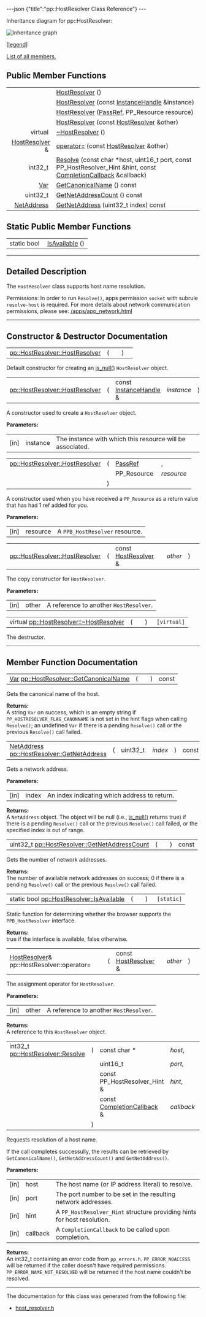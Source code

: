 ---json {"title":"pp::HostResolver Class Reference"} ---

Inheritance diagram for pp::HostResolver:

![Inheritance graph](/docs/native-client/pepper_beta/cpp/classpp_1_1_host_resolver__inherit__graph.png)

<span class="legend">\[[legend](/docs/native-client/pepper_beta/cpp/graph_legend/)\]</span>

[List of all members.](/docs/native-client/pepper_beta/cpp/classpp_1_1_host_resolver-members/)

## Public Member Functions

<table><tbody><tr class="odd"><td style="text-align: right;"> </td><td><a href="/docs/native-client/pepper_beta/cpp/classpp_1_1_host_resolver#a98885c5eb6ba873ee54cbb657f9e43f5" class="el">HostResolver</a> ()</td></tr><tr class="even"><td style="text-align: right;"> </td><td><a href="/docs/native-client/pepper_beta/cpp/classpp_1_1_host_resolver#aea32a40269f4ad3dc9d9cbadc89bea4f" class="el">HostResolver</a> (const <a href="/docs/native-client/pepper_beta/cpp/classpp_1_1_instance_handle/" class="el">InstanceHandle</a> &amp;instance)</td></tr><tr class="odd"><td style="text-align: right;"> </td><td><a href="/docs/native-client/pepper_beta/cpp/classpp_1_1_host_resolver#adc4f2b44c8281920fbce2c4b93eddce2" class="el">HostResolver</a> (<a href="/docs/native-client/pepper_beta/cpp/namespacepp#a339083c1beec620267bf8b3c55decaa5" class="el">PassRef</a>, PP_Resource resource)</td></tr><tr class="even"><td style="text-align: right;"> </td><td><a href="/docs/native-client/pepper_beta/cpp/classpp_1_1_host_resolver#a74ea3a85ad41ded8128b188c821cdb28" class="el">HostResolver</a> (const <a href="/docs/native-client/pepper_beta/cpp/classpp_1_1_host_resolver/" class="el">HostResolver</a> &amp;other)</td></tr><tr class="odd"><td style="text-align: right;">virtual </td><td><a href="/docs/native-client/pepper_beta/cpp/classpp_1_1_host_resolver#ad4d39f4e863917bc881fc98c236c9f84" class="el">~HostResolver</a> ()</td></tr><tr class="even"><td style="text-align: right;"><a href="/docs/native-client/pepper_beta/cpp/classpp_1_1_host_resolver/" class="el">HostResolver</a> &amp; </td><td><a href="/docs/native-client/pepper_beta/cpp/classpp_1_1_host_resolver#ab773cb42d3130d6973a8743bc7aba7bd" class="el">operator=</a> (const <a href="/docs/native-client/pepper_beta/cpp/classpp_1_1_host_resolver/" class="el">HostResolver</a> &amp;other)</td></tr><tr class="odd"><td style="text-align: right;">int32_t </td><td><a href="/docs/native-client/pepper_beta/cpp/classpp_1_1_host_resolver#a894d4ae712b4b30e639f6d838c2f9d98" class="el">Resolve</a> (const char *host, uint16_t port, const PP_HostResolver_Hint &amp;hint, const <a href="/docs/native-client/pepper_beta/cpp/classpp_1_1_completion_callback/" class="el">CompletionCallback</a> &amp;callback)</td></tr><tr class="even"><td style="text-align: right;"><a href="/docs/native-client/pepper_beta/cpp/classpp_1_1_var/" class="el">Var</a> </td><td><a href="/docs/native-client/pepper_beta/cpp/classpp_1_1_host_resolver#aaa2e0834d48b8356f8f3185bc615611d" class="el">GetCanonicalName</a> () const</td></tr><tr class="odd"><td style="text-align: right;">uint32_t </td><td><a href="/docs/native-client/pepper_beta/cpp/classpp_1_1_host_resolver#ace959e4cb6fd0a51669f6eff64e08ae3" class="el">GetNetAddressCount</a> () const</td></tr><tr class="even"><td style="text-align: right;"><a href="/docs/native-client/pepper_beta/cpp/classpp_1_1_net_address/" class="el">NetAddress</a> </td><td><a href="/docs/native-client/pepper_beta/cpp/classpp_1_1_host_resolver#a3680cf97d53a80a536c5dc6441a4c6e7" class="el">GetNetAddress</a> (uint32_t index) const</td></tr></tbody></table>

## Static Public Member Functions

<table><tbody><tr class="odd"><td style="text-align: right;">static bool </td><td><a href="/docs/native-client/pepper_beta/cpp/classpp_1_1_host_resolver#ad56c139fa37d665cbb7e33f4d592b421" class="el">IsAvailable</a> ()</td></tr></tbody></table>

---

<span id="details" class="anchor" style="margin: 0;"></span>

## Detailed Description

The `HostResolver` class supports host name resolution.

Permissions: In order to run `Resolve()`, apps permission `socket` with subrule `resolve-host` is required. For more details about network communication permissions, please see: [/apps/app_network.html](/apps/app_network.html)

---

## Constructor & Destructor Documentation

<span id="a98885c5eb6ba873ee54cbb657f9e43f5" class="anchor" style="margin: 0;"></span>

<table><tbody><tr class="odd"><td><a href="/docs/native-client/pepper_beta/cpp/classpp_1_1_host_resolver#a98885c5eb6ba873ee54cbb657f9e43f5" class="el">pp::HostResolver::HostResolver</a></td><td>(</td><td></td><td>)</td><td></td></tr></tbody></table>

Default constructor for creating an <a href="/docs/native-client/pepper_beta/cpp/classpp_1_1_resource#a859068e34cdc2dc0b78754c255323aa9" class="el" title="This functions determines if this resource is invalid or uninitialized.">is_null()</a> `HostResolver` object.

<span id="aea32a40269f4ad3dc9d9cbadc89bea4f" class="anchor" style="margin: 0;"></span>

<table><tbody><tr class="odd"><td><a href="/docs/native-client/pepper_beta/cpp/classpp_1_1_host_resolver#a98885c5eb6ba873ee54cbb657f9e43f5" class="el">pp::HostResolver::HostResolver</a></td><td>(</td><td>const <a href="/docs/native-client/pepper_beta/cpp/classpp_1_1_instance_handle/" class="el">InstanceHandle</a> &amp; </td><td><em>instance</em></td><td>)</td><td><code> [explicit]</code></td></tr></tbody></table>

A constructor used to create a `HostResolver` object.

**Parameters:**

<table><tbody><tr class="odd"><td>[in]</td><td>instance</td><td>The instance with which this resource will be associated.</td></tr></tbody></table>

<span id="adc4f2b44c8281920fbce2c4b93eddce2" class="anchor" style="margin: 0;"></span>

<table><tbody><tr class="odd"><td><a href="/docs/native-client/pepper_beta/cpp/classpp_1_1_host_resolver#a98885c5eb6ba873ee54cbb657f9e43f5" class="el">pp::HostResolver::HostResolver</a></td><td>(</td><td><a href="/docs/native-client/pepper_beta/cpp/namespacepp#a339083c1beec620267bf8b3c55decaa5" class="el">PassRef</a> </td><td>,</td></tr><tr class="even"><td></td><td></td><td>PP_Resource </td><td><em>resource</em> </td></tr><tr class="odd"><td></td><td>)</td><td></td><td></td></tr></tbody></table>

A constructor used when you have received a `PP_Resource` as a return value that has had 1 ref added for you.

**Parameters:**

<table><tbody><tr class="odd"><td>[in]</td><td>resource</td><td>A <code>PPB_HostResolver</code> resource.</td></tr></tbody></table>

<span id="a74ea3a85ad41ded8128b188c821cdb28" class="anchor" style="margin: 0;"></span>

<table><tbody><tr class="odd"><td><a href="/docs/native-client/pepper_beta/cpp/classpp_1_1_host_resolver#a98885c5eb6ba873ee54cbb657f9e43f5" class="el">pp::HostResolver::HostResolver</a></td><td>(</td><td>const <a href="/docs/native-client/pepper_beta/cpp/classpp_1_1_host_resolver/" class="el">HostResolver</a> &amp; </td><td><em>other</em></td><td>)</td><td></td></tr></tbody></table>

The copy constructor for `HostResolver`.

**Parameters:**

<table><tbody><tr class="odd"><td>[in]</td><td>other</td><td>A reference to another <code>HostResolver</code>.</td></tr></tbody></table>

<span id="ad4d39f4e863917bc881fc98c236c9f84" class="anchor" style="margin: 0;"></span>

<table><tbody><tr class="odd"><td>virtual <a href="/docs/native-client/pepper_beta/cpp/classpp_1_1_host_resolver#ad4d39f4e863917bc881fc98c236c9f84" class="el">pp::HostResolver::~HostResolver</a></td><td>(</td><td></td><td>)</td><td><code> [virtual]</code></td></tr></tbody></table>

The destructor.

---

## Member Function Documentation

<span id="aaa2e0834d48b8356f8f3185bc615611d" class="anchor" style="margin: 0;"></span>

<table><tbody><tr class="odd"><td><a href="/docs/native-client/pepper_beta/cpp/classpp_1_1_var/" class="el">Var</a> <a href="/docs/native-client/pepper_beta/cpp/classpp_1_1_host_resolver#aaa2e0834d48b8356f8f3185bc615611d" class="el">pp::HostResolver::GetCanonicalName</a></td><td>(</td><td></td><td>)</td><td>const</td></tr></tbody></table>

Gets the canonical name of the host.

**Returns:**  
A string `Var` on success, which is an empty string if `PP_HOSTRESOLVER_FLAG_CANONNAME` is not set in the hint flags when calling `Resolve()`; an undefined `Var` if there is a pending `Resolve()` call or the previous `Resolve()` call failed.

<span id="a3680cf97d53a80a536c5dc6441a4c6e7" class="anchor" style="margin: 0;"></span>

<table><tbody><tr class="odd"><td><a href="/docs/native-client/pepper_beta/cpp/classpp_1_1_net_address/" class="el">NetAddress</a> <a href="/docs/native-client/pepper_beta/cpp/classpp_1_1_host_resolver#a3680cf97d53a80a536c5dc6441a4c6e7" class="el">pp::HostResolver::GetNetAddress</a></td><td>(</td><td>uint32_t </td><td><em>index</em></td><td>)</td><td>const</td></tr></tbody></table>

Gets a network address.

**Parameters:**

<table><tbody><tr class="odd"><td>[in]</td><td>index</td><td>An index indicating which address to return.</td></tr></tbody></table>

<!-- -->

**Returns:**  
A `NetAddress` object. The object will be null (i.e., <a href="/docs/native-client/pepper_beta/cpp/classpp_1_1_resource#a859068e34cdc2dc0b78754c255323aa9" class="el" title="This functions determines if this resource is invalid or uninitialized.">is_null()</a> returns true) if there is a pending `Resolve()` call or the previous `Resolve()` call failed, or the specified index is out of range.

<span id="ace959e4cb6fd0a51669f6eff64e08ae3" class="anchor" style="margin: 0;"></span>

<table><tbody><tr class="odd"><td>uint32_t <a href="/docs/native-client/pepper_beta/cpp/classpp_1_1_host_resolver#ace959e4cb6fd0a51669f6eff64e08ae3" class="el">pp::HostResolver::GetNetAddressCount</a></td><td>(</td><td></td><td>)</td><td>const</td></tr></tbody></table>

Gets the number of network addresses.

**Returns:**  
The number of available network addresses on success; 0 if there is a pending `Resolve()` call or the previous `Resolve()` call failed.

<span id="ad56c139fa37d665cbb7e33f4d592b421" class="anchor" style="margin: 0;"></span>

<table><tbody><tr class="odd"><td>static bool <a href="/docs/native-client/pepper_beta/cpp/classpp_1_1_host_resolver#ad56c139fa37d665cbb7e33f4d592b421" class="el">pp::HostResolver::IsAvailable</a></td><td>(</td><td></td><td>)</td><td><code> [static]</code></td></tr></tbody></table>

Static function for determining whether the browser supports the `PPB_HostResolver` interface.

**Returns:**  
true if the interface is available, false otherwise.

<span id="ab773cb42d3130d6973a8743bc7aba7bd" class="anchor" style="margin: 0;"></span>

<table><tbody><tr class="odd"><td><a href="/docs/native-client/pepper_beta/cpp/classpp_1_1_host_resolver/" class="el">HostResolver</a>&amp; pp::HostResolver::operator=</td><td>(</td><td>const <a href="/docs/native-client/pepper_beta/cpp/classpp_1_1_host_resolver/" class="el">HostResolver</a> &amp; </td><td><em>other</em></td><td>)</td><td></td></tr></tbody></table>

The assignment operator for `HostResolver`.

**Parameters:**

<table><tbody><tr class="odd"><td>[in]</td><td>other</td><td>A reference to another <code>HostResolver</code>.</td></tr></tbody></table>

<!-- -->

**Returns:**  
A reference to this `HostResolver` object.

<span id="a894d4ae712b4b30e639f6d838c2f9d98" class="anchor" style="margin: 0;"></span>

<table><tbody><tr class="odd"><td>int32_t <a href="/docs/native-client/pepper_beta/cpp/classpp_1_1_host_resolver#a894d4ae712b4b30e639f6d838c2f9d98" class="el">pp::HostResolver::Resolve</a></td><td>(</td><td>const char * </td><td><em>host</em>,</td></tr><tr class="even"><td></td><td></td><td>uint16_t </td><td><em>port</em>,</td></tr><tr class="odd"><td></td><td></td><td>const PP_HostResolver_Hint &amp; </td><td><em>hint</em>,</td></tr><tr class="even"><td></td><td></td><td>const <a href="/docs/native-client/pepper_beta/cpp/classpp_1_1_completion_callback/" class="el">CompletionCallback</a> &amp; </td><td><em>callback</em> </td></tr><tr class="odd"><td></td><td>)</td><td></td><td></td></tr></tbody></table>

Requests resolution of a host name.

If the call completes successully, the results can be retrieved by `GetCanonicalName()`, `GetNetAddressCount()` and `GetNetAddress()`.

**Parameters:**

<table><tbody><tr class="odd"><td>[in]</td><td>host</td><td>The host name (or IP address literal) to resolve.</td></tr><tr class="even"><td>[in]</td><td>port</td><td>The port number to be set in the resulting network addresses.</td></tr><tr class="odd"><td>[in]</td><td>hint</td><td>A <code>PP_HostResolver_Hint</code> structure providing hints for host resolution.</td></tr><tr class="even"><td>[in]</td><td>callback</td><td>A <code>CompletionCallback</code> to be called upon completion.</td></tr></tbody></table>

<!-- -->

**Returns:**  
An int32_t containing an error code from `pp_errors.h`. `PP_ERROR_NOACCESS` will be returned if the caller doesn't have required permissions. `PP_ERROR_NAME_NOT_RESOLVED` will be returned if the host name couldn't be resolved.

---

The documentation for this class was generated from the following file:

- <a href="/docs/native-client/pepper_beta/cpp/host__resolver_8h/" class="el">host_resolver.h</a>
